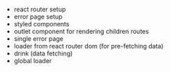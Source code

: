 - react router setup
- error page setup
- styled components
- outlet component for rendering children routes
- single error page
- loader from react router dom (for pre-fetching data)
- drink (data fetching)
- global loader
